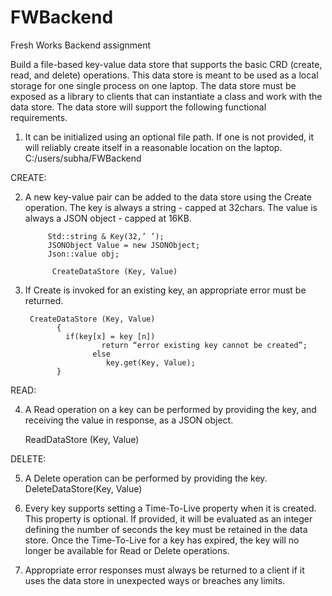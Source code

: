 # FWBackend
Fresh Works Backend assignment

Build a file-based key-value data store that supports the basic CRD (create, read, and delete) operations. This data store is meant to be used as a local storage for one single process on one laptop. The data store must be exposed as a library to clients that can instantiate a class and work with the data store. The data store will support the following functional requirements. 


1. It can be initialized using an optional file path. If one is not provided, it will reliably create itself in a reasonable location on the laptop. 
	        C:/users/subha/FWBackend
	

CREATE:

2. A new key-value pair can be added to the data store using the Create operation. The key is always a string - capped at 32chars. The value is always a JSON object - capped at 16KB. 

	        Std::string & Key(32,’ ’);	
	        JSONObject Value = new JSONObject;
	        Json::value obj;

	         CreateDataStore (Key, Value)
		 
3. If Create is invoked for an existing key, an appropriate error must be returned. 
	        
		CreateDataStore (Key, Value)
	          {	
                if(key[x] = key [n])
			            return “error existing key cannot be created”;
			          else
			             key.get(Key, Value);
	          }

READ:

4. A Read operation on a key can be performed by providing the key, and receiving the value in response, as a JSON object. 
	
	
	ReadDataStore (Key, Value)

DELETE:

5. A Delete operation can be performed by providing the key. 
	DeleteDataStore(Key, Value)


6. Every key supports setting a Time-To-Live property when it is created. This property is optional. If provided, it will be evaluated as an integer defining the number of seconds the key must be retained in the data store. Once the Time-To-Live for a key has expired, the key will no longer be available for Read or Delete operations. 


7. Appropriate error responses must always be returned to a client if it uses the data store in unexpected ways or breaches any limits. 

